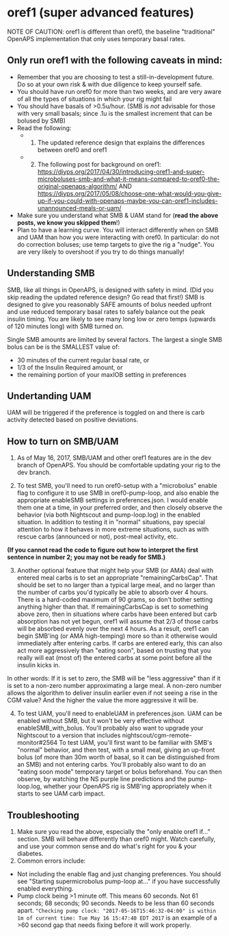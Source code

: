 # oref1 (super advanced features)

NOTE OF CAUTION:
oref1 is different than oref0, the baseline "traditional" OpenAPS implementation that only uses temporary basal rates.

## Only run oref1 with the following caveats in mind: 

* Remember that you are choosing to test a still-in-development future. Do so at your own risk & with due diligence to keep yourself safe.
* You should have run oref0 for more than two weeks, and are very aware of all the types of situations in which your rig might fail
* You should have basals of >0.5u/hour. (SMB is *not* advisable for those with very small basals; since .1u is the smallest increment that can be bolused by SMB)
* Read the following:
  * 1. The updated reference design that explains the differences between oref0 and oref1
  * 2. The following post for background on oref1: https://diyps.org/2017/04/30/introducing-oref1-and-super-microboluses-smb-and-what-it-means-compared-to-oref0-the-original-openaps-algorithm/ AND https://diyps.org/2017/05/08/choose-one-what-would-you-give-up-if-you-could-with-openaps-maybe-you-can-oref1-includes-unannounced-meals-or-uam/
* Make sure you understand what SMB & UAM stand for (**read the above posts, we know you skipped them**!)
* Plan to have a learning curve. You will interact differently when on SMB and UAM than how you were interacting with oref0. In particular: do not do correction boluses; use temp targets to give the rig a "nudge". You are very likely to overshoot if you try to do things manually!

## Understanding SMB

SMB, like all things in OpenAPS, is designed with safety in mind. (Did you skip reading the updated reference design? Go read that first!) SMB is designed to give you reasonably SAFE amounts of bolus needed upfront and use reduced temporary basal rates to safely balance out the peak insulin timing. You are likely to see many long low or zero temps (upwards of 120 minutes long) with SMB turned on. 

Single SMB amounts are limited by several factors.  The largest a single SMB bolus can be is the SMALLEST value of:

* 30 minutes of the current regular basal rate, or
* 1/3 of the Insulin Required amount, or
* the remaining portion of your maxIOB setting in preferences

## Undertanding UAM 

UAM will be triggered if the preference is toggled on and there is carb activity detected based on positive deviations. 


## How to turn on SMB/UAM

1. As of May 16, 2017, SMB/UAM and other oref1 features are in the dev branch of OpenAPS. You should be comfortable updating your rig to the dev branch.

2. To test SMB, you'll need to run oref0-setup with a "microbolus" enable flag to configure it to use SMB in oref0-pump-loop, and also enable the appropriate enableSMB settings in preferences.json. I would enable them one at a time, in your preferred order, and then closely observe the behavior (via both Nightscout and pump-loop.log) in the enabled situation. In addition to testing it in "normal" situations, pay special attention to how it behaves in more extreme situations, such as with rescue carbs (announced or not), post-meal activity, etc.

**(If you cannot read the code to figure out how to interpret the first sentence in number 2; you may not be ready for SMB.)** 

3. Another optional feature that might help your SMB (or AMA) deal with entered meal carbs is to set an appropriate "remainingCarbsCap". That should be set to no larger than a typical large meal, and no larger than the number of carbs you'd typically be able to absorb over 4 hours. There is a hard-coded maximum of 90 grams, so don't bother setting anything higher than that. If remainingCarbsCap is set to something above zero, then in situations where carbs have been entered but carb absorption has not yet begun, oref1 will assume that 2/3 of those carbs will be absorbed evenly over the next 4 hours. As a result, oref1 can begin SMB'ing (or AMA high-temping) more so than it otherwise would immediately after entering carbs. If carbs are entered early, this can also act more aggressively than "eating soon", based on trusting that you really will eat (most of) the entered carbs at some point before all the insulin kicks in. 

In other words: If it is set to zero, the SMB will be "less aggressive" than if it is set to a non-zero number approximating a large meal. A non-zero number allows the algorithm to deliver insulin earlier even if not seeing a rise in the CGM value? And the higher the value the more aggressive it will be. 

4. To test UAM, you'll need to enableUAM in preferences.json. UAM can be enabled without SMB, but it won't be very effective without enableSMB_with_bolus. You'll probably also want to upgrade your Nightscout to a version that includes nightscout/cgm-remote-monitor#2564 To test UAM, you'll first want to be familiar with SMB's "normal" behavior, and then test, with a small meal, giving an up-front bolus (of more than 30m worth of basal, so it can be distinguished from an SMB) and not entering carbs. You'll probably also want to do an "eating soon mode" temporary target or bolus beforehand. You can then observe, by watching the NS purple line predictions and the pump-loop.log, whether your OpenAPS rig is SMB'ing appropriately when it starts to see UAM carb impact.

## Troubleshooting

1. Make sure you read the above, especially the "only enable oref1 if..." section. SMB will behave differently than oref0 might. Watch carefully, and use your common sense and do what's right for you & your diabetes. 
2. Common errors include:
* Not including the enable flag and just changing preferences. You should see "Starting supermicrobolus pump-loop at..." if you have successfully enabled everything.
* Pump clock being >1 minute off. This means 60 seconds. Not 61 seconds; 68 seconds; 90 seconds. Needs to be less than 60 seconds apart. `"Checking pump clock: "2017-05-16T15:46:32-04:00" is within 1m of current time: Tue May 16 15:47:40 EDT 2017` is an example of a >60 second gap that needs fixing before it will work properly. 

